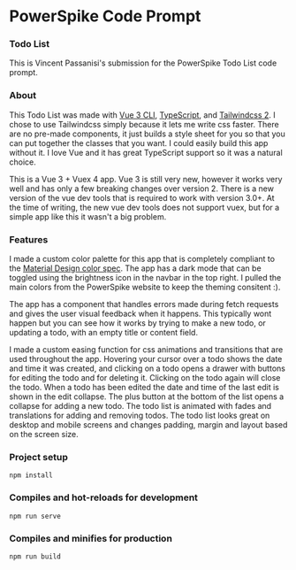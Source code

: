 # PowerSpike Code Prompt

### Todo List

This is Vincent Passanisi's submission for the PowerSpike Todo List code prompt.

### About

This Todo List was made with [Vue 3 CLI](https://cli.vuejs.org/), [TypeScript](https://www.typescriptlang.org/), and [Tailwindcss 2](https://tailwindcss.com/). I chose to use Tailwindcss simply because it lets me write css faster. There are no pre-made components, it just builds a style sheet for you so that you can put together the classes that you want. I could easily build this app without it. I love Vue and it has great TypeScript support so it was a natural choice.

This is a Vue 3 + Vuex 4 app. Vue 3 is still very new, however it works very well and has only a few breaking changes over version 2. There is a new version of the vue dev tools that is required to work with version 3.0+. At the time of writing, the new vue dev tools does not support vuex, but for a simple app like this it wasn't a big problem.

### Features

I made a custom color palette for this app that is completely compliant to the [Material Design color spec](https://material.io/design/color/the-color-system.html#color-usage-and-palettes). The app has a dark mode that can be toggled using the brightness icon in the navbar in the top right. I pulled the main colors from the PowerSpike website to keep the theming consitent :).

The app has a component that handles errors made during fetch requests and gives the user visual feedback when it happens. This typically wont happen but you can see how it works by trying to make a new todo, or updating a todo, with an empty title or content field.

I made a custom easing function for css animations and transitions that are used throughout the app. Hovering your cursor over a todo shows the date and time it was created, and clicking on a todo opens a drawer with buttons for editing the todo and for deleting it. Clicking on the todo again will close the todo. When a todo has been edited the date and time of the last edit is shown in the edit collapse. The plus button at the bottom of the list opens a collapse for adding a new todo. The todo list is animated with fades and translations for adding and removing todos. The todo list looks great on desktop and mobile screens and changes padding, margin and layout based on the screen size.

### Project setup

```
npm install
```

### Compiles and hot-reloads for development

```
npm run serve
```

### Compiles and minifies for production

```
npm run build
```
